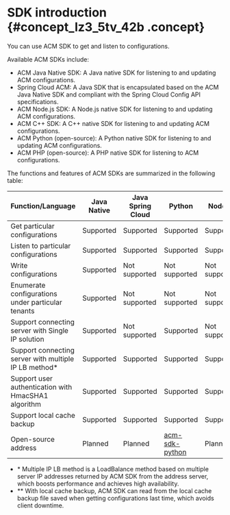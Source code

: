 # SDK introduction {#concept_lz3_5tv_42b .concept}

You can use ACM SDK to get and listen to configurations.

Available ACM SDKs include:

-   ACM Java Native SDK: A Java native SDK for listening to and updating ACM configurations.
-   Spring Cloud ACM: A Java SDK that is encapsulated based on the ACM Java Native SDK and compliant with the Spring Cloud Config API specifications.
-   ACM Node.js SDK: A Node.js native SDK for listening to and updating ACM configurations.
-   ACM C++ SDK: A C++ native SDK for listening to and updating ACM configurations.
-   ACM Python \(open-source\): A Python native SDK for listening to and updating ACM configurations.
-   ACM PHP \(open-source\): A PHP native SDK for listening to ACM configurations.

The functions and features of ACM SDKs are summarized in the following table:

|Function/Language|Java Native|Java Spring Cloud|Python|Node. js|C++|PHP|
|-----------------|-----------|-----------------|------|--------|---|---|
|Get particular configurations|Supported|Supported|Supported|Supported|Supported|Supported|
|Listen to particular configurations|Supported|Supported|Supported|Supported|Supported|Not supported|
|Write configurations|Supported|Not supported|Not supported|Not supported|Not supported|Supported|
|Enumerate configurations under particular tenants|Supported|Not supported|Not supported|Not supported|Not supported|Not supported|
|Support connecting server with Single IP solution|Supported|Not supported|Supported|Not supported|Not supported|Not supported|
|Support connecting server with multiple IP LB method\*|Supported|Supported|Supported|Supported|Supported|Supported|
|Support user authentication with HmacSHA1 algorithm|Supported|Supported|Supported|Supported|Supported|Supported|
|Support local cache backup|Supported|Supported|Supported|Supported|Supported|Not supported|
|Open-source address|Planned|Planned|[acm-sdk-python](https://github.com/alibaba/acm-sdk-python)|Planned|Planned|[ acm-sdk-php](https://github.com/alibaba/acm-sdk-php)|

-   \* Multiple IP LB method is a LoadBalance method based on multiple server IP addresses returned by ACM SDK from the address server, which boosts performance and achieves high availability.
-   \*\* With local cache backup, ACM SDK can read from the local cache backup file saved when getting configurations last time, which avoids client downtime.

